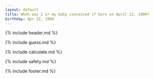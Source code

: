 ```yaml
---
layout: default
title: When was I or my baby conceived if born on April 22, 1900?
birthday: Apr 22, 1900
---
```


{% include header.md %}

{% include guess.md %}

{% include calculate.md %}

{% include safety.md %}

{% include footer.md %}



